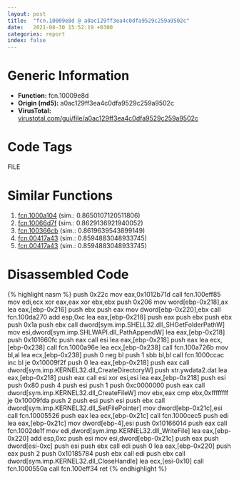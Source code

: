 ```yaml
---
layout: post
title:  "fcn.10009e8d @ a0ac129ff3ea4c0dfa9529c259a9502c"
date:   2021-08-30 15:52:19 +0300
categories: report
index: false
---
```


# Generic Information
- **Function:** fcn.10009e8d
- **Origin (md5):** a0ac129ff3ea4c0dfa9529c259a9502c
- **VirusTotal:** [virustotal.com/gui/file/a0ac129ff3ea4c0dfa9529c259a9502c][virustotal_ref]

# Code Tags
<span class="tag" id="FILE">FILE</span>


# Similar Functions

1. [fcn.1000a104][similar_1_ref] (sim.: 0.8650107120511806)
2. [fcn.10066d7f][similar_2_ref] (sim.: 0.8629136921940052)
3. [fcn.100366cb][similar_3_ref] (sim.: 0.8619639543899149)
4. [fcn.00417a43][similar_4_ref] (sim.: 0.8594883048933745)
5. [fcn.00417a43][similar_5_ref] (sim.: 0.8594883048933745)


# Disassembled Code

{% highlight nasm %}
push 0x22c
mov eax,0x1012b71d
call fcn.100eff85
mov edi,ecx
xor eax,eax
xor ebx,ebx
push 0x206
mov word[ebp-0x218],ax
lea eax,[ebp-0x216]
push ebx
push eax
mov dword[ebp-0x220],ebx
call fcn.100da270
add esp,0xc
lea eax,[ebp-0x218]
push eax
push ebx
push ebx
push 0x1a
push ebx
call dword[sym.imp.SHELL32.dll_SHGetFolderPathW]
mov esi,dword[sym.imp.SHLWAPI.dll_PathAppendW]
lea eax,[ebp-0x218]
push 0x101660fc
push eax
call esi
lea eax,[ebp-0x218]
push eax
lea ecx,[ebp-0x238]
call fcn.1000a96e
lea ecx,[ebp-0x238]
call fcn.100a726b
mov bl,al
lea ecx,[ebp-0x238]
push 0
neg bl
push 1
sbb bl,bl
call fcn.1000ccac
inc bl
je 0x10009f2f
push 0
lea eax,[ebp-0x218]
push eax
call dword[sym.imp.KERNEL32.dll_CreateDirectoryW]
push str.ywdata2.dat
lea eax,[ebp-0x218]
push eax
call esi
xor esi,esi
lea eax,[ebp-0x218]
push esi
push 0x80
push 4
push esi
push 1
push 0xc0000000
push eax
call dword[sym.imp.KERNEL32.dll_CreateFileW]
mov ebx,eax
cmp ebx,0xffffffff
je 0x10009fda
push 2
push esi
push esi
push ebx
call dword[sym.imp.KERNEL32.dll_SetFilePointer]
mov dword[ebp-0x21c],esi
call fcn.10005526
push eax
lea ecx,[ebp-0x21c]
call fcn.1000cec5
push edi
lea eax,[ebp-0x21c]
mov dword[ebp-4],esi
push 0x10166014
push eax
call fcn.1002de1f
mov edi,dword[sym.imp.KERNEL32.dll_WriteFile]
lea eax,[ebp-0x220]
add esp,0xc
push esi
mov esi,dword[ebp-0x21c]
push eax
push dword[esi-0xc]
push esi
push ebx
call edi
push 0
lea eax,[ebp-0x220]
push eax
push 2
push 0x10185784
push ebx
call edi
push ebx
call dword[sym.imp.KERNEL32.dll_CloseHandle]
lea ecx,[esi-0x10]
call fcn.1000550a
call fcn.100eff34
ret 
{% endhighlight %}


[similar_1_ref]: /report/fcn.1000a104@a0ac129ff3ea4c0dfa9529c259a9502c
[similar_2_ref]: /report/fcn.10066d7f@e5d49e0823e602f2ee948ac39d32c1eb
[similar_3_ref]: /report/fcn.100366cb@a0ac129ff3ea4c0dfa9529c259a9502c
[similar_4_ref]: /report/fcn.00417a43@8e21fa3f0489a6a256cf202e57f712bc
[similar_5_ref]: /report/fcn.00417a43@44e1ffcf4e71f4505c09d520fd75f1e4
[virustotal_ref]: https://www.virustotal.com/gui/file/a0ac129ff3ea4c0dfa9529c259a9502c